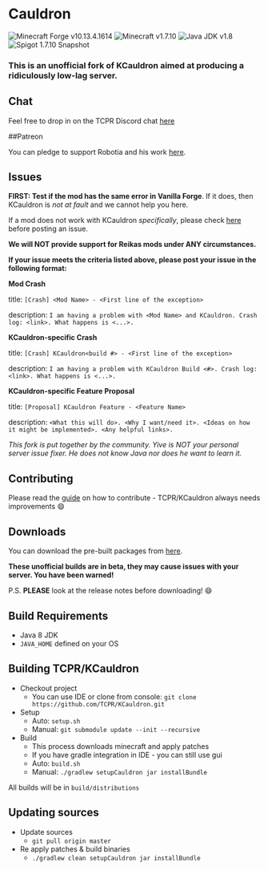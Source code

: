 # Cauldron 

![Minecraft Forge v10.13.4.1614][forge]
![Minecraft v1.7.10][mc]
![Java JDK v1.8][java]
![Spigot 1.7.10 Snapshot ][spigot]

### This is an unofficial fork of KCauldron aimed at producing a ridiculously low-lag server.

## Chat

Feel free to drop in on the TCPR Discord chat [here](https://discord.gg/0VmBoNh2sE2t5yKh)

##Patreon

You can pledge to support Robotia and his work [here](https:/patreon.com/robotia).
## Issues

**FIRST: Test if the mod has the same error in Vanilla Forge**. If it does, then KCauldron is *not at fault* and we cannot help you here.

If a mod does not work with KCauldron *specifically*, please check [here](https://github.com/TCPR/Fixes) before posting an issue.

**We will NOT provide support for Reikas mods under ANY circumstances.**

**If your issue meets the criteria listed above, please post your issue in the following format:**

**Mod Crash**

title: `[Crash] <Mod Name> - <First line of the exception>`

description:
`I am having a problem with <Mod Name> and KCauldron. Crash log: <link>. What happens is <...>.`

**KCauldron-specific Crash**

title: `[Crash] KCauldron<build #> - <First line of the exception>`

description:
`I am having a problem with KCauldron Build <#>. Crash log: <link>. What happens is <...>.`

**KCauldron-specific Feature Proposal**

title: `[Proposal] KCauldron Feature - <Feature Name>`

description:
`<What this will do>. <Why I want/need it>. <Ideas on how it might be implemented>. <Any helpful links>.`

*This fork is put together by the community.  Yive is NOT your personal server issue fixer. He does not know Java nor does he want to learn it.*

## Contributing

Please read the [guide](https://github.com/TCPR/KCauldron/blob/master/CONTRIBUTING.md) on how to contribute - TCPR/KCauldron always needs improvements :smile: 

## Downloads
You can download the pre-built packages from [here](https://github.com/TCPR/KCauldron/releases). 

**These unofficial builds are in beta, they may cause issues with your server. You have been warned!**

P.S. **PLEASE** look at the release notes before downloading! :smile:


## Build Requirements
* Java 8 JDK
* `JAVA_HOME` defined on your OS

## Building TCPR/KCauldron
* Checkout project
  * You can use IDE or clone from console:
  `git clone https://github.com/TCPR/KCauldron.git`
* Setup
  * Auto: `setup.sh`
  * Manual:
  `git submodule update --init --recursive`
* Build
  * This process downloads minecraft and apply patches
  * If you have gradle integration in IDE - you can still use gui
  * Auto: `build.sh`
  * Manual:
  `./gradlew setupCauldron jar installBundle`

All builds will be in `build/distributions`
  
## Updating sources
* Update sources
  * `git pull origin master`
* Re apply patches & build binaries
  * `./gradlew clean setupCauldron jar installBundle`

[forge]: https://img.shields.io/badge/Minecraft%20Forge-v10.13.4.1614-green.svg "Minecraft Forge v10.13.4.1614"
[mc]: https://img.shields.io/badge/Minecraft-v1.7.10-green.svg "Minecraft 1.7.10"
[java]: https://img.shields.io/badge/Java%20JDK-v1.8-blue.svg "Java JDK 8"
[spigot]: https://img.shields.io/badge/Spigot-v1.7.10--R0.1--SNAPSHOT-lightgrey.svg "Spigot R0.1 Snapshot"

